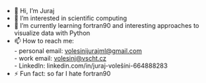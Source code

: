 - 👋 Hi, I’m Juraj
- 👀 I’m interested in scientific computing
- 🌱 I’m currently learning fortran90 and interesting approaches to visualize data with Python
- 📫 How to reach me: \
          - personal email: volesinijurajml@gmail.com \
          - work email: volesinj@vscht.cz \
          - LinkedIn: linkedin.com/in/juraj-volešíni-664888283 
- ⚡ Fun fact: so far I hate fortran90

<!---
YN-ignac/YN-ignac is a ✨ special ✨ repository because its `README.md` (this file) appears on your GitHub profile.
You can click the Preview link to take a look at your changes.
--->
